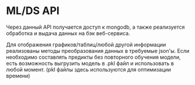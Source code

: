 # ML/DS API

Через данный API получается доступ к mongodb, а также реализуется обработка и выдача данных на бэк веб-сервиса.

Для отображения графиков/таблиц/любой другой информации реализованы методы преобразования данных в требуемые json'ы.
Если необходимо составлять предикты без повторного обучения модели, есть возможность выгрузить модель в .pkl файл и использовать в любой момент.
(pkl файлы здесь используются для оптимизации времени)
